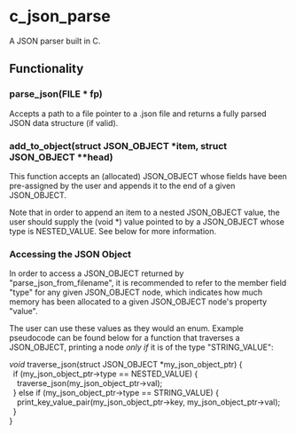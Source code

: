 # c_json_parse
A JSON parser built in C.

## Functionality

### parse_json(FILE * fp)

Accepts a path to a file pointer to a .json file and returns a fully parsed JSON data structure (if valid).

### add_to_object(struct JSON_OBJECT *item, struct JSON_OBJECT **head)

This function accepts an (allocated) JSON_OBJECT whose fields have been pre-assigned by the user
and appends it to the end of a given JSON_OBJECT. 

Note that in order to append an item to a nested JSON_OBJECT value, the user should supply the 
(void *) value pointed to by a JSON_OBJECT whose type is NESTED_VALUE. See below for more information.

### Accessing the JSON Object

In order to access a JSON_OBJECT returned by "parse_json_from_filename", it is recommended
to refer to the member field "type" for any given JSON_OBJECT node, which indicates
how much memory has been allocated to a given JSON_OBJECT node's property "value".

The user can use these values as they would an enum. Example pseudocode
can be found below for a function that traverses a JSON_OBJECT, printing a node
_only if_ it is of the type "STRING_VALUE": 

_void_ traverse_json(struct JSON_OBJECT *my_json_object_ptr) { <br/>
  &ensp;if (my_json_object_ptr->type == NESTED_VALUE) { <br/>
    &emsp;traverse_json(my_json_object_ptr->val); <br/>
  &ensp;} else if (my_json_object_ptr->type == STRING_VALUE) { <br/>
    &emsp;print_key_value_pair(my_json_object_ptr->key, my_json_object_ptr->val); <br/>
  &ensp;} <br/>
}
